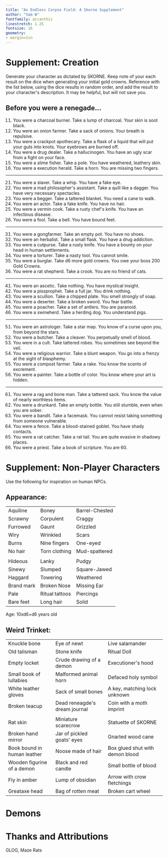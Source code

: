 ```yaml
---
title: "An Endless Corpse Field: A Skorne Supplement"
author: "Sam W"
fontfamily: accanthis
linestretch: 1.25
fontsize: 16
geometry:
- margin=1in
---
```


# Supplement: Creation

Generate your character as dictated by SKORNE. Keep note of your each result on the dice when generating your initial gold crowns. Reference with the list below, using the dice results in random order, and add the result to your character's description. It may be helpful, but will not save you.

## Before you were a renegade...

11. You were a charcoal burner. Take a lump of charcoal. Your skin is soot black.
12. You were an onion farmer. Take a sack of onions. Your breath is repulsive.
13. You were a crackpot apothecary. Take a flask of a liquid that will put your guts into knots. Your eyebrows are burned off.
14. You were a drug dealer. Take a hallucinogen. You have an ugly scar from a fight on your face.
15. You were a slime fisher. Take a pole. You have weathered, leathery skin.
16. You were a execution herald. Take a horn. You are missing two fingers.

-----

21. You were a slaver. Take a whip. You have a fake eye.
22. You were a mad philosopher's assistant. Take a quill like a dagger. You have very necessary  spectacles.
23. You were a begger. Take a tattered blanket. You need a cane to walk.
24. You were an actor. Take a fake knife. You have no hair.
25. You were a vermin cook. Take a rusty chef's knife. You have an infectious disease.
26. You were a fool. Take a bell. You have bound feet.

-----

31. You were a gongfarmer. Take an empty pot. You have no shoes.
32. You were an herbalist. Take a small flask. You have a drug addiction.
33. You were a cutpurse. Take a rusty knife. You have a bounty on your head in human settlements.
34. You were a torturer. Take a nasty tool. You cannot smile.
35. You were a burglar. Take d6 more gold crowns. You owe your boss 200 Gold Crowns.
36. You were a rat shepherd. Take a crook. You are no friend of cats.

-----

41. You were an ascetic. Take nothing. You have mystical insight.
42. You were a pissprophet. Take a full jar. You drink nothing.
43. You were a scullion. Take a chipped plate. You smell strongly of soap.
44. You were a deserter. Take a broken sword. You fear battle.
45. You were a poacher. Take a set of antlers. You are paranoid.
46. You were a swineherd. Take a herding dog. You understand pigs.

-----

51. You were an astrologer. Take a star map. You know of a curse upon you, from beyond the stars.
52. You were a butcher. Take a cleaver. You perpetually smell of blood.
53. You were in a cult. Take tattered robes. You sometimes see beyond the veil.
54. You were a religious warrior. Take a blunt weapon. You go into a frenzy at the sight of blasphemy.
55. You were a compost farmer. Take a rake. You know the scents of excrement.
56. You were a painter. Take a bottle of color. You know where your art is hidden.

-----

61. You were a rag and bone man. Take a tattered sack. You know the value of nearly worthless items.
62. You were a drunkard. Take an empty bottle. You still stumble, even when you are sober.
63. You were a bandit. Take a facemask. You cannot resist taking something from someone vulnerable.
64. You were a fence. Take a blood-stained goblet. You have shady contacts.
65. You were a rat catcher. Take a rat tail. You are quite evasive in shadowy places.
66. You were a priest. Take a book of scripture. You are 60.


# Supplement: Non-Player Characters

Use the following for inspiration on human NPCs.

## Appearance:

|            |                |                |
|------------|----------------|----------------|
| Aquiline   | Boney          | Barrel-Chested |
| Scrawny    | Corpulent      | Craggy         |
| Furrowed   | Gaunt          | Grizzled       |
| Wiry       | Wrinkled       | Scars          |
| Burns      | Nine fingers   | One-eyed       |
| No hair    | Torn clothing  | Mud-spattered  |
|            |                |                |
| Hideous    | Lanky          | Pudgy          |
| Sinewy     | Slumped        | Square-Jawed   |
| Haggard    | Towering       | Weathered      |
| Brand mark | Broken Nose    | Missing Ear    |
| Pale       | Ritual tattoos | Piercings      |
| Bare feet  | Long hair      | Solid          |


Age: 10xd6+d6 years old

## Weird Trinket:

|                             |                               |                                 |
|-----------------------------|-------------------------------|---------------------------------|
| Knuckle bone                | Eye of newt                   | Live salamander                 |
| Old talisman                | Stone knife                   | Ritual Doll                     |
| Empty locket                | Crude drawing of a demon      | Executioner's hood              |
| Small book of lullabies     | Malformed animal horn         | Defaced holy symbol             |
| White leather gloves        | Sack of small bones           | A key, matching lock unknown    |
| Broken teacup               | Dead reneagde's dream journal | Coin with a moth imprint        |
|                             |                               |                                 |
| Rat skin                    | Miniature scarecrow           | Statuette of SKORNE             |
| Broken hand mirror          | Jar of pickled goats' eyes    | Gnarled wood cane               |
| Book bound in human leather | Noose made of hair            | Box glued shut with demon blood |
| Wooden figurine of a demon  | Black and red candle          | Small bottle of blood           |
| Fly in amber                | Lump of obsidian              | Arrow with crow fletchings      |
| Greataxe head               | Bag of rotten meat            | Broken cart wheel               |

# Demons




# Thanks and Attributions

GLOG, Maze Rats
